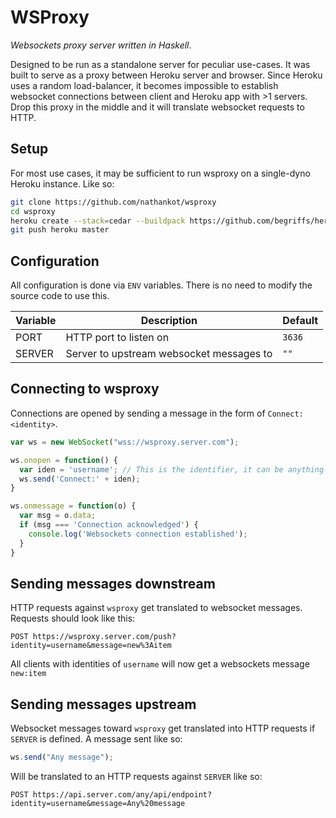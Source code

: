 # WSProxy

_Websockets proxy server written in Haskell_.

Designed to be run as a standalone server for peculiar use-cases. It was built
to serve as a proxy between Heroku server and browser. Since Heroku uses a
random load-balancer, it becomes impossible to establish websocket connections
between client and Heroku app with >1 servers. Drop this proxy in the middle and
it will translate websocket requests to HTTP.

## Setup

For most use cases, it may be sufficient to run wsproxy on a single-dyno Heroku
instance. Like so:

```sh
git clone https://github.com/nathankot/wsproxy
cd wsproxy
heroku create --stack=cedar --buildpack https://github.com/begriffs/heroku-buildpack-ghc.git
git push heroku master
```

##  Configuration

All configuration is done via `ENV` variables. There is no need to modify the
source code to use this.

Variable  | Description                              | Default
--------- | ---------------------------------------- | -------
PORT      | HTTP port to listen on                   | `3636`
SERVER    | Server to upstream websocket messages to | `""`

## Connecting to wsproxy

Connections are opened by sending a message in the form of `Connect:<identity>`.

```js
var ws = new WebSocket("wss://wsproxy.server.com");

ws.onopen = function() {
  var iden = 'username'; // This is the identifier, it can be anything
  ws.send('Connect:' + iden);
}

ws.onmessage = function(o) {
  var msg = o.data;
  if (msg === 'Connection acknowledged') {
    console.log('Websockets connection established');
  }
}
```

## Sending messages downstream

HTTP requests against `wsproxy` get translated to websocket messages. Requests
should look like this:

```
POST https://wsproxy.server.com/push?identity=username&message=new%3Aitem
```

All clients with identities of `username` will now get a websockets message `new:item`

## Sending messages upstream

Websocket messages toward `wsproxy` get translated into HTTP requests if
`SERVER` is defined. A message sent like so:

```js
ws.send("Any message");
```

Will be translated to an HTTP requests against `SERVER` like so:

```
POST https://api.server.com/any/api/endpoint?identity=username&message=Any%20message
```
